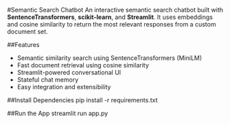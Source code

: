 #Semantic Search Chatbot
An interactive semantic search chatbot built with **SentenceTransformers**, **scikit-learn**, and **Streamlit**. It uses embeddings and cosine similarity to return the most relevant responses from a custom document set.

##Features
- Semantic similarity search using SentenceTransformers (MiniLM)
- Fast document retrieval using cosine similarity
- Streamlit-powered conversational UI
- Stateful chat memory
- Easy integration and extensibility

##Install Dependencies
pip install -r requirements.txt

##Run the App
streamlit run app.py